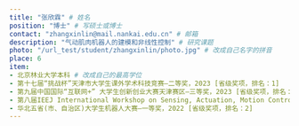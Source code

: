 ```yaml
---
title: "张欣霖" # 姓名
position: "博士" # 写硕士或博士
contact: "zhangxinlin@mail.nankai.edu.cn" # 邮箱
description: "气动肌肉机器人的建模和非线性控制" # 研究课题
photo: "/url_test/student/zhangxinlin/photo.jpg" # 改成自己名字的拼音
place: 6
item:
- 北京林业大学本科 # 改成自己的最高学位
- 第十七届“挑战杯”天津市大学生课外学术科技竞赛—二等奖，2023 [省级奖项，排名：1] 
- 第九届中国国际“互联网+” 大学生创新创业大赛天津赛区—三等奖，2023 [省级奖项，排名：1] 
- 第八届IEEJ International Workshop on Sensing, Actuation, Motion Control, and Optimization会议—杰出汇报奖，2022
- 华北五省(市、自治区)大学生机器人大赛—一等奖，2022 [省级奖项，排名：2] 
---
```

